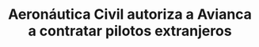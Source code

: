 ---
layout: post
title:  Aeronáutica Civil autoriza a Avianca a contratar pilotos extranjeros
image: /public/aeronautica.jpg
timeline-date: Octubre 3 de 2017
---